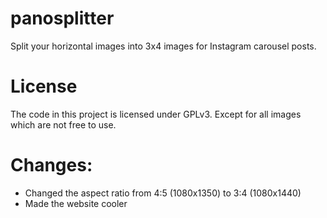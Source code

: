 # panosplitter

Split your horizontal images into 3x4 images for Instagram carousel posts.

# License
The code in this project is licensed under GPLv3. Except for all images which are not free to use.

# Changes:

- Changed the aspect ratio from 4:5 (1080x1350) to 3:4 (1080x1440)
- Made the website cooler
